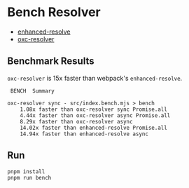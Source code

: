 # Bench Resolver

- [enhanced-resolve](https://www.npmjs.com/package/enhanced-resolve)
- [oxc-resolver](https://www.npmjs.com/package/oxc-resolver)

## Benchmark Results

<!-- BENCHMARK_RESULTS_START -->

`oxc-resolver` is 15x faster than webpack's `enhanced-resolve`.

```
 BENCH  Summary

oxc-resolver sync - src/index.bench.mjs > bench
    1.08x faster than oxc-resolver sync Promise.all
    4.44x faster than oxc-resolver async Promise.all
    8.29x faster than oxc-resolver async
    14.02x faster than enhanced-resolve Promise.all
    14.94x faster than enhanced-resolve async
```

<!-- BENCHMARK_RESULTS_END -->

## Run

```bash
pnpm install
pnpm run bench
```
